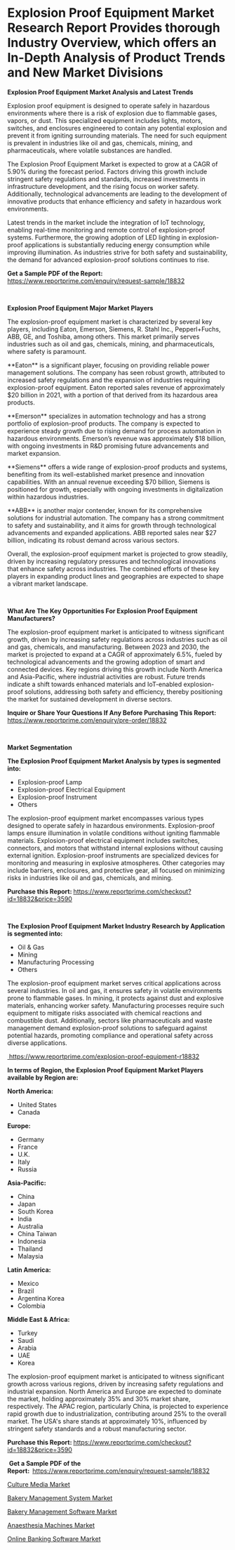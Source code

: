 <p><h1>Explosion Proof Equipment Market Research Report Provides thorough Industry Overview, which offers an In-Depth Analysis of Product Trends and New Market Divisions</h1></p><p><strong>Explosion Proof Equipment Market Analysis and Latest Trends</strong></p>
<p><p>Explosion proof equipment is designed to operate safely in hazardous environments where there is a risk of explosion due to flammable gases, vapors, or dust. This specialized equipment includes lights, motors, switches, and enclosures engineered to contain any potential explosion and prevent it from igniting surrounding materials. The need for such equipment is prevalent in industries like oil and gas, chemicals, mining, and pharmaceuticals, where volatile substances are handled.</p><p>The Explosion Proof Equipment Market is expected to grow at a CAGR of 5.90% during the forecast period. Factors driving this growth include stringent safety regulations and standards, increased investments in infrastructure development, and the rising focus on worker safety. Additionally, technological advancements are leading to the development of innovative products that enhance efficiency and safety in hazardous work environments.</p><p>Latest trends in the market include the integration of IoT technology, enabling real-time monitoring and remote control of explosion-proof systems. Furthermore, the growing adoption of LED lighting in explosion-proof applications is substantially reducing energy consumption while improving illumination. As industries strive for both safety and sustainability, the demand for advanced explosion-proof solutions continues to rise.</p></p>
<p><strong>Get a Sample PDF of the Report:&nbsp;</strong> <a href="https://www.reportprime.com/enquiry/request-sample/18832?utm_campaign=1197&utm_medium=2&utm_source=Github&utm_content=ia&utm_term=22112024&utm_id=explosion-proof-equipment">https://www.reportprime.com/enquiry/request-sample/18832</a></p>
<p>&nbsp;</p>
<p><strong>Explosion Proof Equipment Major Market Players</strong></p>
<p><p>The explosion-proof equipment market is characterized by several key players, including Eaton, Emerson, Siemens, R. Stahl Inc., Pepperl+Fuchs, ABB, GE, and Toshiba, among others. This market primarily serves industries such as oil and gas, chemicals, mining, and pharmaceuticals, where safety is paramount.</p><p>**Eaton** is a significant player, focusing on providing reliable power management solutions. The company has seen robust growth, attributed to increased safety regulations and the expansion of industries requiring explosion-proof equipment. Eaton reported sales revenue of approximately $20 billion in 2021, with a portion of that derived from its hazardous area products.</p><p>**Emerson** specializes in automation technology and has a strong portfolio of explosion-proof products. The company is expected to experience steady growth due to rising demand for process automation in hazardous environments. Emerson’s revenue was approximately $18 billion, with ongoing investments in R&D promising future advancements and market expansion.</p><p>**Siemens** offers a wide range of explosion-proof products and systems, benefiting from its well-established market presence and innovation capabilities. With an annual revenue exceeding $70 billion, Siemens is positioned for growth, especially with ongoing investments in digitalization within hazardous industries.</p><p>**ABB** is another major contender, known for its comprehensive solutions for industrial automation. The company has a strong commitment to safety and sustainability, and it aims for growth through technological advancements and expanded applications. ABB reported sales near $27 billion, indicating its robust demand across various sectors.</p><p>Overall, the explosion-proof equipment market is projected to grow steadily, driven by increasing regulatory pressures and technological innovations that enhance safety across industries. The combined efforts of these key players in expanding product lines and geographies are expected to shape a vibrant market landscape.</p></p>
<p>&nbsp;</p>
<p><strong>What Are The Key Opportunities For Explosion Proof Equipment Manufacturers?</strong></p>
<p><p>The explosion-proof equipment market is anticipated to witness significant growth, driven by increasing safety regulations across industries such as oil and gas, chemicals, and manufacturing. Between 2023 and 2030, the market is projected to expand at a CAGR of approximately 6.5%, fueled by technological advancements and the growing adoption of smart and connected devices. Key regions driving this growth include North America and Asia-Pacific, where industrial activities are robust. Future trends indicate a shift towards enhanced materials and IoT-enabled explosion-proof solutions, addressing both safety and efficiency, thereby positioning the market for sustained development in diverse sectors.</p></p>
<p><strong>Inquire or Share Your Questions If Any Before Purchasing This Report:</strong> <a href="https://www.reportprime.com/enquiry/pre-order/18832?utm_campaign=1197&utm_medium=2&utm_source=Github&utm_content=ia&utm_term=22112024&utm_id=explosion-proof-equipment">https://www.reportprime.com/enquiry/pre-order/18832</a></p>
<p>&nbsp;</p>
<p><strong>Market Segmentation</strong></p>
<p><strong>The Explosion Proof Equipment Market Analysis by types is segmented into:</strong></p>
<p><ul><li>Explosion-proof Lamp</li><li>Explosion-proof Electrical Equipment</li><li>Explosion-proof Instrument</li><li>Others</li></ul></p>
<p><p>The explosion-proof equipment market encompasses various types designed to operate safely in hazardous environments. Explosion-proof lamps ensure illumination in volatile conditions without igniting flammable materials. Explosion-proof electrical equipment includes switches, connectors, and motors that withstand internal explosions without causing external ignition. Explosion-proof instruments are specialized devices for monitoring and measuring in explosive atmospheres. Other categories may include barriers, enclosures, and protective gear, all focused on minimizing risks in industries like oil and gas, chemicals, and mining.</p></p>
<p><strong>Purchase this Report:&nbsp;</strong><a href="https://www.reportprime.com/checkout?id=18832&price=3590&utm_campaign=1197&utm_medium=2&utm_source=Github&utm_content=ia&utm_term=22112024&utm_id=explosion-proof-equipment">https://www.reportprime.com/checkout?id=18832&price=3590</a></p>
<p>&nbsp;</p>
<p><strong>The Explosion Proof Equipment Market Industry Research by Application is segmented into:</strong></p>
<p><ul><li>Oil & Gas</li><li>Mining</li><li>Manufacturing Processing</li><li>Others</li></ul></p>
<p><p>The explosion-proof equipment market serves critical applications across several industries. In oil and gas, it ensures safety in volatile environments prone to flammable gases. In mining, it protects against dust and explosive materials, enhancing worker safety. Manufacturing processes require such equipment to mitigate risks associated with chemical reactions and combustible dust. Additionally, sectors like pharmaceuticals and waste management demand explosion-proof solutions to safeguard against potential hazards, promoting compliance and operational safety across diverse applications.</p></p>
<p><a href="https://www.reportprime.com/explosion-proof-equipment-r18832?utm_campaign=1197&utm_medium=2&utm_source=Github&utm_content=ia&utm_term=22112024&utm_id=explosion-proof-equipment">&nbsp;https://www.reportprime.com/explosion-proof-equipment-r18832</a></p>
<p><strong>In terms of Region, the Explosion Proof Equipment Market Players available by Region are:</strong></p>
<p>
    <p> <strong> North America: </strong>
        <ul>
            <li>United States</li>
            <li>Canada</li>
        </ul>
        </p> 
    <p> <strong> Europe: </strong>
        <ul>
            <li>Germany</li>
            <li>France</li>
            <li>U.K.</li>
            <li>Italy</li>
            <li>Russia</li>
        </ul>
        </p> 
    <p> <strong> Asia-Pacific: </strong>
        <ul>
            <li>China</li>
            <li>Japan</li>
            <li>South Korea</li>
            <li>India</li>
            <li>Australia</li>
            <li>China Taiwan</li>
            <li>Indonesia</li>
            <li>Thailand</li>
            <li>Malaysia</li>
        </ul>
        </p> 
    <p> <strong> Latin America: </strong>
        <ul>
            <li>Mexico</li>
            <li>Brazil</li>
            <li>Argentina Korea</li>
            <li>Colombia</li>
        </ul>
        </p> 
    <p> <strong> Middle East & Africa: </strong>
        <ul>
            <li>Turkey</li>
            <li>Saudi</li>
            <li>Arabia</li>
            <li>UAE</li>
            <li>Korea</li>
        </ul>
    </p>
    </p>
<p><p>The explosion-proof equipment market is anticipated to witness significant growth across various regions, driven by increasing safety regulations and industrial expansion. North America and Europe are expected to dominate the market, holding approximately 35% and 30% market share, respectively. The APAC region, particularly China, is projected to experience rapid growth due to industrialization, contributing around 25% to the overall market. The USA's share stands at approximately 10%, influenced by stringent safety standards and a robust manufacturing sector.</p></p>
<p><strong>Purchase this Report: </strong><a href="https://www.reportprime.com/checkout?id=18832&price=3590&utm_campaign=1197&utm_medium=2&utm_source=Github&utm_content=ia&utm_term=22112024&utm_id=explosion-proof-equipment">https://www.reportprime.com/checkout?id=18832&price=3590</a></p>
<p>&nbsp;<strong>Get a Sample PDF of the Report:&nbsp;&nbsp;</strong><a href="https://www.reportprime.com/enquiry/request-sample/18832?utm_campaign=1197&utm_medium=2&utm_source=Github&utm_content=ia&utm_term=22112024&utm_id=explosion-proof-equipment">https://www.reportprime.com/enquiry/request-sample/18832</a></p>
<p><strong></strong></p>
<p><p><a href="https://issuu.com/reportprime-2/docs/culture-media-market-size-2030.pptx_4dce27bb910a84?utm_campaign=1197&utm_medium=2&utm_source=Github&utm_content=ia&utm_term=22112024&utm_id=explosion-proof-equipment">Culture Media Market</a></p><p><a href="https://www.linkedin.com/pulse/bakery-management-system-market-analysisbased-predicted-hd7ie?utm_campaign=1197&utm_medium=2&utm_source=Github&utm_content=ia&utm_term=22112024&utm_id=explosion-proof-equipment">Bakery Management System Market</a></p><p><a href="https://www.linkedin.com/pulse/bakery-management-software-market-trends-detailed-study-psdfe?utm_campaign=1197&utm_medium=2&utm_source=Github&utm_content=ia&utm_term=22112024&utm_id=explosion-proof-equipment">Bakery Management Software Market</a></p><p><a href="https://issuu.com/reportprime-2/docs/anaesthesia-machines-market-size-20_05882d57fe333d?utm_campaign=1197&utm_medium=2&utm_source=Github&utm_content=ia&utm_term=22112024&utm_id=explosion-proof-equipment">Anaesthesia Machines Market</a></p><p><a href="https://www.linkedin.com/pulse/online-banking-software-market-trend-analysis-suggests-8szbe?utm_campaign=1197&utm_medium=2&utm_source=Github&utm_content=ia&utm_term=22112024&utm_id=explosion-proof-equipment">Online Banking Software Market</a></p></p>